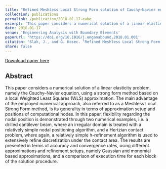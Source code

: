 ```yaml
---
title: "Refined Meshless Local Strong Form solution of Cauchy–Navier equation on an irregular domain"
collection: publications
permalink: /publication/2018-01-17-eabe
excerpt: 'This paper considers a numerical solution of a linear elasticity problem using a strong form meshless method based on a local Weighted Least Squares (WLS) approximation.'
date: 2018-01-17
venue: 'Engineering Analysis with Boundary Elements'
paperurl: 'https://doi.org/10.1016/j.enganabound.2018.01.001'
citation: 'Slak, J., and G. Kosec. "Refined Meshless Local Strong Form solution of Cauchy–Navier equation on an irregular domain." Engineering Analysis with Boundary Elements (2018).'
share: false
---
```


[Download paper here]({{site.baseurl}}/files/P_2017_SlakKosec_EABE.pdf)

## Abstract

This paper considers a numerical solution of a linear elasticity problem, namely the Cauchy–Navier
equation, using a strong form method based on a local Weighted Least Squares (WLS) approximation.
The main advantage of the employed numerical approach, also referred to as a Meshless Local Strong
Form method, is its generality in terms of approximation setup and positions of computational nodes.
In this paper, flexibility regarding the nodal position is demonstrated through two numerical
examples, i.e. a drilled cantilever beam, where an irregular domain is treated with a relatively
simple nodal positioning algorithm, and a Hertzian contact problem, where again, a relatively simple
h-refinement algorithm is used to extensively refine discretization under the contact area. The
results are presented in terms of accuracy and convergence rates, using different approximations and
refinement setups, namely Gaussian and monomial based approximations, and a comparison of execution
time for each block of the solution procedure.
